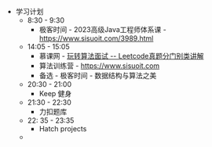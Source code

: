 - 学习计划
	- 8:30 - 9:30
		- 极客时间 - 2023高级Java工程师体系课 - https://www.sisuoit.com/3989.html
	- 14:05 - 15:05
		- 慕课网 - [玩转算法面试 -- Leetcode真题分门别类讲解](https://coding.imooc.com/learn/list/82.html)
		- 算法训练营 - https://www.sisuoit.com
		- 备选 - 极客时间 - 数据结构与算法之美
	- 20:30 - 21:00
		- Keep 健身
	- 21:30 - 22:30
		- 力扣题库
	- 22: 35 - 23:35
		- Hatch projects
	-